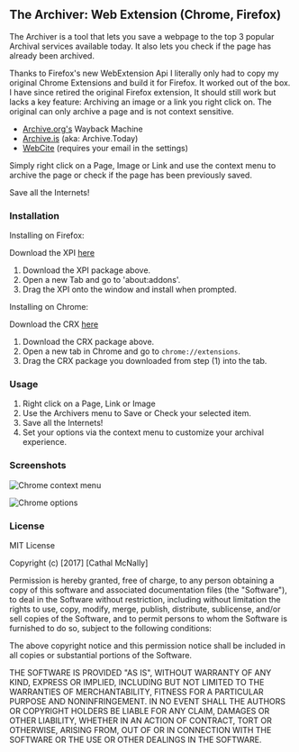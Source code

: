 ## The Archiver: Web Extension (Chrome, Firefox)

The Archiver is a tool that lets you save a webpage to the top 3 popular Archival services available today. It also lets you check if the page has already been archived.

Thanks to Firefox's new WebExtension Api I literally only had to copy my original Chrome Extensions and  build it for Firefox. It worked out of the box. I have since retired the original Firefox extension, It should still work but lacks a key feature: Archiving an image or a link you right click on. The original can only archive a page and is not context sensitive.

- [Archive.org's](https://archive.org/) Wayback Machine
- [Archive.is](https://archive.is/) (aka: Archive.Today)
- [WebCite](http://www.webcitation.org/) (requires your email in the settings)

Simply right click on a Page, Image or Link and use the context menu to archive the page or check if the page has been previously saved.

Save all the Internets!

### Installation

Installing on Firefox:

Download the XPI [here](https://mega.nz/#!SQJGHA6L!9BAKFpF2wru5wari1Gw-i8bBBNMDjR0NqFjq7C33ykg)

1. Download the XPI package above.
2. Open a new Tab and go to 'about:addons'.
3. Drag the XPI onto the window and install when prompted.

Installing on Chrome:

Download the CRX [here](https://mega.nz/#F!bEAkmKwK!4hd2C6Ta4wmiVu1hx0t4gw)

1. Download the CRX package above.
2. Open a new tab in Chrome and go to `chrome://extensions`.
3. Drag the CRX package you downloaded from step (1) into the tab.

### Usage

1. Right click on a Page, Link or Image
2. Use the Archivers menu to Save or Check your selected item.
3. Save all the Internets!
4. Set your options via the context menu to customize your archival experience.

### Screenshots

![Chrome context menu](http://s5.postimg.org/mha1vnjt3/archiver_chrome.png)

![Chrome options](http://s5.postimg.org/mijzp2lmv/archiver_chrome_options.png)

### License

MIT License

Copyright (c) [2017] [Cathal McNally]

Permission is hereby granted, free of charge, to any person obtaining a copy
of this software and associated documentation files (the "Software"), to deal
in the Software without restriction, including without limitation the rights
to use, copy, modify, merge, publish, distribute, sublicense, and/or sell
copies of the Software, and to permit persons to whom the Software is
furnished to do so, subject to the following conditions:

The above copyright notice and this permission notice shall be included in all
copies or substantial portions of the Software.

THE SOFTWARE IS PROVIDED "AS IS", WITHOUT WARRANTY OF ANY KIND, EXPRESS OR
IMPLIED, INCLUDING BUT NOT LIMITED TO THE WARRANTIES OF MERCHANTABILITY,
FITNESS FOR A PARTICULAR PURPOSE AND NONINFRINGEMENT. IN NO EVENT SHALL THE
AUTHORS OR COPYRIGHT HOLDERS BE LIABLE FOR ANY CLAIM, DAMAGES OR OTHER
LIABILITY, WHETHER IN AN ACTION OF CONTRACT, TORT OR OTHERWISE, ARISING FROM,
OUT OF OR IN CONNECTION WITH THE SOFTWARE OR THE USE OR OTHER DEALINGS IN THE
SOFTWARE.